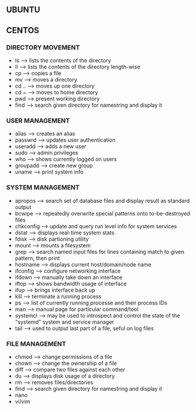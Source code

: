 ## UBUNTU

## CENTOS
### DIRECTORY MOVEMENT
- ls --> lists the contents of the directory
- ll --> lists the contents of the directory length-wise
- cp --> copies a file
- mv --> moves a directory
- cd .. --> moves up one directory
- cd ~ --> moves to home directory
- pwd --> present working directory
- find --> search given directory for namestring and display it

### USER MANAGEMENT
- alias --> creates an alias
- passwrd --> updates user authentication
- useradd --> adds a new user
- sudo --> admin privileges
- who --> shows currently logged on users
- groupadd --> create new group
- uname --> print system info

 ### SYSTEM MANAGEMENT
- apropos --> search set of database files and display result as standard output
- bcwipe --> repeatedly overwrite special patterns onto to-be-destroyed files
- chkconfig  --> update and query run level info for system services
- dstat --> displays real-time system stats
- fdisk --> disk partioning utility
- mount --> mounts a filesystem
- grep --> search named input files for lines containing match to given pattern, then print
- hostname --> displays current host/domain/node name
- ifconfig --> configure networking interface
- ifdown --> manually take down an interface
- iftop --> shows bandwidth usage of interface
- ifup --> brings interface back up
- kill --> terminate a running process
- ps --> list of currently running processe and their process IDs
- man --> manual page for particular command/tool
- systemcl --> may be used to introspect and control the state of the "systemd" system and service manager
- tail --> used to output last part of a file, seful on log files

### FILE MANAGEMENT
- chmod --> change permissions of a file
- chown --> change the ownership of a file
- diff --> compare two files against each other
- du --> displays disk usage of a directory
- rm --> removes files/directories
- find --> search given directory for namestring and display it
- nano
- vi/vim
